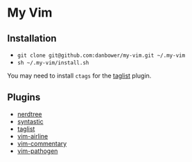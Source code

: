 # My Vim

## Installation

- `git clone git@github.com:danbower/my-vim.git ~/.my-vim`
- `sh ~/.my-vim/install.sh`

You may need to install `ctags` for the [taglist](https://github.com/vim-scripts/taglist.vim) plugin.

## Plugins

- [nerdtree](https://github.com/scrooloose/nerdtree)
- [syntastic](https://github.com/scrooloose/syntastic)
- [taglist](https://github.com/vim-scripts/taglist.vim)
- [vim-airline](https://github.com/bling/vim-airline)
- [vim-commentary](https://github.com/tpope/vim-commentary)
- [vim-pathogen](https://github.com/tpope/vim-pathogen)
